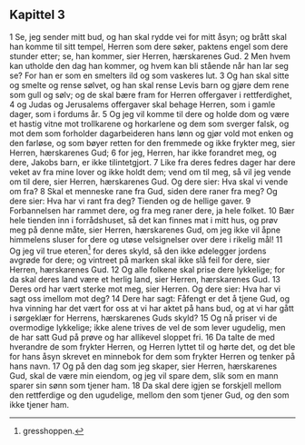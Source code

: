 ## Kapittel 3

1 Se, jeg sender mitt bud, og han skal rydde vei for mitt åsyn; og brått skal han komme til sitt tempel, Herren som dere søker, paktens engel som dere stunder etter; se, han kommer, sier Herren, hærskarenes Gud.
2 Men hvem kan utholde den dag han kommer, og hvem kan bli stående når han lar seg se? For han er som en smelters ild og som vaskeres lut.
3 Og han skal sitte og smelte og rense sølvet, og han skal rense Levis barn og gjøre dem rene som gull og sølv; og de skal bære fram for Herren offergaver i rettferdighet,
4 og Judas og Jerusalems offergaver skal behage Herren, som i gamle dager, som i fordums år.
5 Og jeg vil komme til dere og holde dom og være et hastig vitne mot trollkarene og horkarlene og dem som sverger falsk, og mot dem som forholder dagarbeideren hans lønn og gjør vold mot enken og den farløse, og som bøyer retten for den fremmede og ikke frykter meg, sier Herren, hærskarenes Gud;
6 for jeg, Herren, har ikke forandret meg, og dere, Jakobs barn, er ikke tilintetgjort.
7 Like fra deres fedres dager har dere veket av fra mine lover og ikke holdt dem; vend om til meg, så vil jeg vende om til dere, sier Herren, hærskarenes Gud. Og dere sier: Hva skal vi vende om fra?
8 Skal et menneske rane fra Gud, siden dere raner fra meg? Og dere sier: Hva har vi rant fra deg? Tienden og de hellige gaver.
9 Forbannelsen har rammet dere, og fra meg raner dere, ja hele folket.
10 Bær hele tienden inn i forrådshuset, så det kan finnes mat i mitt hus, og prøv meg på denne måte, sier Herren, hærskarenes Gud, om jeg ikke vil åpne himmelens sluser for dere og utøse velsignelser over dere i rikelig mål!
11 Og jeg vil true eteren[^1] for deres skyld, så den ikke ødelegger jordens avgrøde for dere; og vintreet på marken skal ikke slå feil for dere, sier Herren, hærskarenes Gud. 
12 Og alle folkene skal prise dere lykkelige; for da skal deres land være et herlig land, sier Herren, hærskarenes Gud.
13 Deres ord har vært sterke mot meg, sier Herren. Og dere sier: Hva har vi sagt oss imellom mot deg?
14 Dere har sagt: Fåfengt er det å tjene Gud, og hva vinning har det vært for oss at vi har aktet på hans bud, og at vi har gått i sørgeklær for Herrens, hærskarenes Guds skyld?
15 Og nå priser vi de overmodige lykkelige; ikke alene trives de vel de som lever ugudelig, men de har satt Gud på prøve og har allikevel sloppet fri.
16 Da talte de med hverandre de som frykter Herren, og Herren lyttet til og hørte det, og det ble for hans åsyn skrevet en minnebok for dem som frykter Herren og tenker på hans navn.
17 Og på den dag som jeg skaper, sier Herren, hærskarenes Gud, skal de være min eiendom, og jeg vil spare dem, slik som en mann sparer sin sønn som tjener ham.
18 Da skal dere igjen se forskjell mellom den rettferdige og den ugudelige, mellom den som tjener Gud, og den som ikke tjener ham.

[^1]: gresshoppen.
